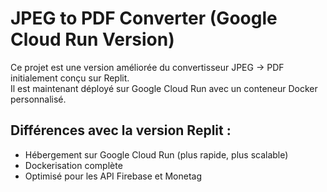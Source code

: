 # JPEG to PDF Converter (Google Cloud Run Version)

Ce projet est une version améliorée du convertisseur JPEG → PDF initialement conçu sur Replit.  
Il est maintenant déployé sur Google Cloud Run avec un conteneur Docker personnalisé.

## Différences avec la version Replit :
- Hébergement sur Google Cloud Run (plus rapide, plus scalable)
- Dockerisation complète
- Optimisé pour les API Firebase et Monetag
